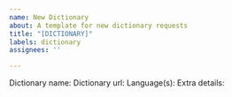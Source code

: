 ```yaml
---
name: New Dictionary
about: A template for new dictionary requests
title: "[DICTIONARY]"
labels: dictionary
assignees: ''

---
```


Dictionary name:
Dictionary url:
Language(s):
Extra details:
